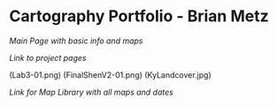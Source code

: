 # Cartography Portfolio - Brian Metz

*Main Page with basic info and maps*

*Link to project pages*

(Lab3-01.png)    (FinalShenV2-01.png)    (KyLandcover.jpg)

*Link for Map Library with all maps and dates*